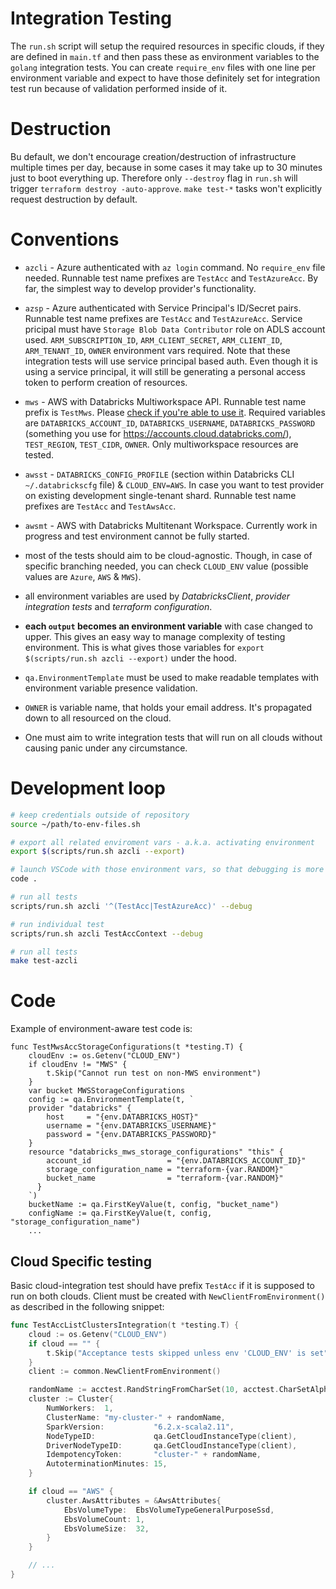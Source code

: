 # Integration Testing

The `run.sh` script will setup the required resources in specific clouds, if they are defined in `main.tf` and then pass these as environment variables to the `golang` integration tests. You can create `require_env` files with one line per environment variable and expect to have those definitely set for integration test run because of validation performed inside of it.

# Destruction

Bu default, we don't encourage creation/destruction of infrastructure multiple times per day, because in some cases it may take up to 30 minutes just to boot everything up. Therefore only `--destroy` flag in `run.sh` will trigger `terraform destroy -auto-approve`. `make test-*` tasks won't explicitly request destruction by default. 

# Conventions

* `azcli` - Azure authenticated with `az login` command. No `require_env` file needed. Runnable test name prefixes are `TestAcc` and `TestAzureAcc`. By far, the simplest way to develop provider's functionality.
* `azsp` - Azure authenticated with Service Principal's ID/Secret pairs. Runnable test name prefixes are `TestAcc` and `TestAzureAcc`. Service pricipal must have `Storage Blob Data Contributor` role on ADLS account used. `ARM_SUBSCRIPTION_ID`, `ARM_CLIENT_SECRET`, `ARM_CLIENT_ID`, `ARM_TENANT_ID`, `OWNER` environment vars required. Note that these integration tests will use service principal based auth. Even though it is using a service principal, it will still be generating a personal access token to perform creation of resources. 

* `mws` - AWS with Databricks Multiworkspace API. Runnable test name prefix is `TestMws`. Please [check if you're able to use it](https://docs.databricks.com/administration-guide/multiworkspace/new-workspace-aws.html). Required variables are `DATABRICKS_ACCOUNT_ID`, `DATABRICKS_USERNAME`, `DATABRICKS_PASSWORD` (something you use for https://accounts.cloud.databricks.com/), `TEST_REGION`, `TEST_CIDR`, `OWNER`. Only multiworkspace resources are tested.
* `awsst` - `DATABRICKS_CONFIG_PROFILE` (section within Databricks CLI `~/.databrickscfg` file) & `CLOUD_ENV=AWS`. In case you want to test provider on existing development single-tenant shard. Runnable test name prefixes are `TestAcc` and `TestAwsAcc`.
* `awsmt` - AWS with Databricks Multitenant Workspace. Currently work in progress and test environment cannot be fully started.
* most of the tests should aim to be cloud-agnostic. Though, in case of specific branching needed, you can check `CLOUD_ENV` value (possible values are `Azure`, `AWS` & `MWS`).
* all environment variables are used by *DatabricksClient*, *provider integration tests* and *terraform configuration*.
* **each `output` becomes an environment variable** with case changed to upper. This gives an easy way to manage complexity of testing environment. This is what gives those variables for `export $(scripts/run.sh azcli --export)` under the hood.
* `qa.EnvironmentTemplate` must be used to make readable templates with environment variable presence validation.
* `OWNER` is variable name, that holds your email address. It's propagated down to all resourced on the cloud.
* One must aim to write integration tests that will run on all clouds without causing panic under any circumstance.

# Development loop

```bash
# keep credentials outside of repository
source ~/path/to-env-files.sh

# export all related enviroment vars - a.k.a. activating environment
export $(scripts/run.sh azcli --export)

# launch VSCode with those environment vars, so that debugging is more seamless
code .

# run all tests
scripts/run.sh azcli '^(TestAcc|TestAzureAcc)' --debug

# run individual test
scripts/run.sh azcli TestAccContext --debug

# run all tests
make test-azcli
```

# Code

Example of environment-aware test code is:

```golang
func TestMwsAccStorageConfigurations(t *testing.T) {
	cloudEnv := os.Getenv("CLOUD_ENV")
	if cloudEnv != "MWS" {
		t.Skip("Cannot run test on non-MWS environment")
	}
	var bucket MWSStorageConfigurations
	config := qa.EnvironmentTemplate(t, `
	provider "databricks" {
		host     = "{env.DATABRICKS_HOST}"
		username = "{env.DATABRICKS_USERNAME}"
		password = "{env.DATABRICKS_PASSWORD}"
	}
	resource "databricks_mws_storage_configurations" "this" {
		account_id                 = "{env.DATABRICKS_ACCOUNT_ID}"
		storage_configuration_name = "terraform-{var.RANDOM}"
		bucket_name                = "terraform-{var.RANDOM}"
	  }
	`)
	bucketName := qa.FirstKeyValue(t, config, "bucket_name")
    configName := qa.FirstKeyValue(t, config, "storage_configuration_name")
    ...
```

## Cloud Specific testing

Basic cloud-integration test should have prefix `TestAcc` if it is supposed to run on both clouds. Client must be created with `NewClientFromEnvironment()` as described in the following snippet:

```go
func TestAccListClustersIntegration(t *testing.T) {
	cloud := os.Getenv("CLOUD_ENV")
	if cloud == "" {
		t.Skip("Acceptance tests skipped unless env 'CLOUD_ENV' is set")
	}
	client := common.NewClientFromEnvironment()

	randomName := acctest.RandStringFromCharSet(10, acctest.CharSetAlphaNum)
	cluster := Cluster{
		NumWorkers:  1,
		ClusterName: "my-cluster-" + randomName,
		SparkVersion:           "6.2.x-scala2.11",
		NodeTypeID:             qa.GetCloudInstanceType(client),
		DriverNodeTypeID:       qa.GetCloudInstanceType(client),
		IdempotencyToken:       "cluster-" + randomName,
		AutoterminationMinutes: 15,
	}

	if cloud == "AWS" {
		cluster.AwsAttributes = &AwsAttributes{
			EbsVolumeType:  EbsVolumeTypeGeneralPurposeSsd,
			EbsVolumeCount: 1,
			EbsVolumeSize:  32,
		}
	}

	// ...
}
```